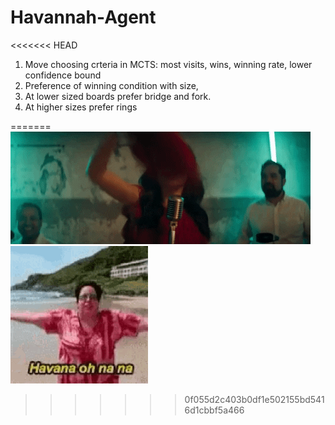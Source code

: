 # Havannah-Agent
<<<<<<< HEAD

1) Move choosing crteria in MCTS: most visits, wins, winning rate, lower confidence bound
2) Preference of winning condition with size, 
3) At lower sized boards prefer bridge and fork.
4) At higher sizes prefer rings

=======
![](giphy.gif)
![](havana-tulla-luana.gif)
>>>>>>> 0f055d2c403b0df1e502155bd5416d1cbbf5a466
